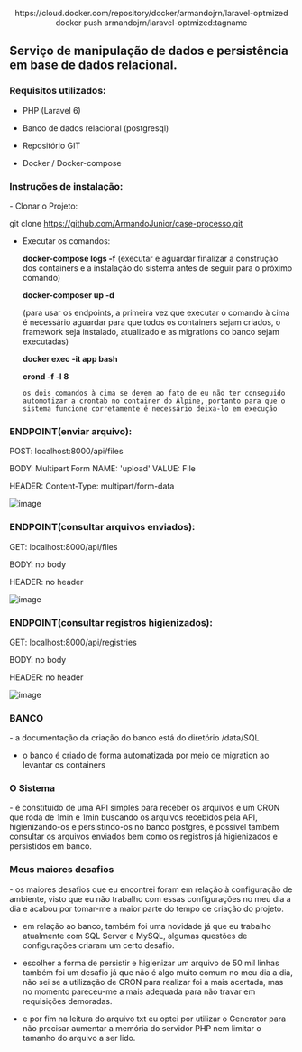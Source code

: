 <p align="center">https://cloud.docker.com/repository/docker/armandojrn/laravel-optmized </br>
docker push armandojrn/laravel-optmized:tagname
</p>


<h2>Serviço de manipulação de dados e persistência em base de dados relacional.</h2>

<h3>Requisitos utilizados:</h3>

- PHP (Laravel 6)
  
- Banco de dados relacional (postgresql)
  
- Repositório GIT
  
- Docker / Docker-compose

<h3>Instruções de instalação:</h3>
- Clonar o Projeto:
 
  git clone  https://github.com/ArmandoJunior/case-processo.git
  

- Executar os comandos:

  <strong>docker-compose logs -f</strong> (executar e aguardar finalizar a construção dos containers e a instalação do sistema antes de seguir para o próximo comando)  
  
  <strong>docker-composer up -d</strong>

  (para usar os endpoints, a primeira vez que executar o comando à cima é necessário aguardar para que todos os containers sejam criados, o framework seja instalado, atualizado e as migrations do banco sejam executadas)


  <strong>docker exec -it app bash</strong>
  
  <strong>crond -f -l 8</strong>
  
      os dois comandos à cima se devem ao fato de eu não ter conseguido automotizar a crontab no container do Alpine, portanto para que o sistema funcione corretamente é necessário deixa-lo em execução

<h3>ENDPOINT(enviar arquivo):</h3>
  POST: localhost:8000/api/files 
  
  BODY: Multipart Form NAME: 'upload' VALUE: File

  HEADER: Content-Type: multipart/form-data
  
![image](https://user-images.githubusercontent.com/28222443/116198139-fd3c5300-a70b-11eb-99d0-f1d3cd08f13f.png)

<h3>ENDPOINT(consultar arquivos enviados):</h3>
  GET: localhost:8000/api/files

  BODY: no body

  HEADER: no header
  
  ![image](https://user-images.githubusercontent.com/28222443/116198350-3a084a00-a70c-11eb-9b8f-39ee84ff8f79.png)


<h3>ENDPOINT(consultar registros higienizados):</h3>
  GET: localhost:8000/api/registries

  BODY: no body

  HEADER: no header
  
  ![image](https://user-images.githubusercontent.com/28222443/116198282-2361f300-a70c-11eb-8b78-9397f96f8ff6.png)

<h3>BANCO</h3>
- a documentação da criação do banco está do diretório /data/SQL
  
- o banco é criado de forma automatizada por meio de migration ao levantar os containers

<h3>O Sistema</h3>
- é constituído de uma API simples para receber os arquivos e um CRON que roda de 1min e 1min buscando os arquivos recebidos pela API, higienizando-os e persistindo-os no banco postgres, é possível também consultar os arquivos enviados bem como os registros já higienizados e persistidos em banco.

<h3>Meus maiores desafios</h3>
- os maiores desafios que eu encontrei foram em relação à configuração de ambiente, visto que eu não trabalho com essas configurações no meu dia a dia e acabou por tomar-me a maior parte do tempo de criação do projeto.
  
- em relação ao banco, também foi uma novidade já que eu trabalho atualmente com SQL Server e MySQL, algumas questões de configurações criaram um certo desafio.
  
- escolher a forma de persistir e higienizar um arquivo de 50 mil linhas também foi um desafio já que não é algo muito comum no meu dia a dia, não sei se a utilização de CRON para realizar foi a mais acertada, mas no momento pareceu-me a mais adequada para não travar em requisições demoradas.
  
- e por fim na leitura do arquivo txt eu optei por utilizar o Generator para não precisar aumentar a memória do servidor PHP nem limitar o tamanho do arquivo a ser lido.


